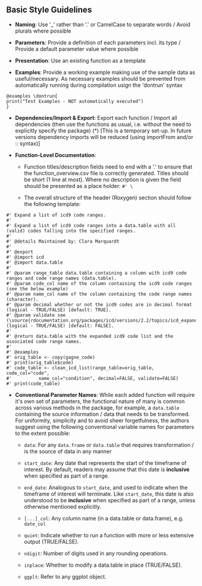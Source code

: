 ## Basic Style Guidelines

- **Naming**: Use '_' rather than '.' or CamelCase to separate words / Avoid plurals 
  where possible

- **Parameters**: Provide a definition of each parameters incl. its type / Provide a 
  default parameter value where possible

- **Presentation**: Use an existing function as a template

- **Examples**: Provide a working example making use of the sample data as useful/necessary. As necessary examples should be prevented from automatically running during compilation usign the 'dontrun' syntax
```
@examples \dontrun{
print("Test Examples - NOT automatically executed")
}
```

- **Dependencies/Import & Export**: Export each function / Import all dependencies 
  (then use the functions as usual, i.e. without the need to explicitly specify the package) (*) [This is a temporary set-up. In future versions dependency imports will be reduced (using importFrom and/or :: syntax)]

- **Function-Level Documentation**:

	- Function titles/description fields need to end with a '.' to ensure that the function_overview.csv file is correctly generated. Titles should be short (1 line at most). Where no description is given the field should be presented as a place holder: `#' \`

	- The overall structure of the header (Roxygen) section should follow the following template:

```
#' Expand a list of icd9 code ranges. 
#' 
#' Expand a list of icd9 code ranges into a data.table with all (valid) codes falling into the specified ranges.
#' 
#' @details Maintained by: Clara Marquardt
#' 
#' @export
#' @import icd
#' @import data.table
#' 
#' @param range_table data.table containing a column with icd9 code ranges and code range names (data.table).
#' @param code_col name of the column containing the icd9 code ranges (see the below example) 
#' @param name_col name of the column containing the code range names (character).  
#' @param decimal whether or not the icd9 codes are in decimal format (logical - TRUE/FALSE) [default: TRUE]. 
#' @param validate see (\source{rdocumentation.org/packages/icd/versions/2.2/topics/icd_expand_range}) (logical - TRUE/FALSE) [default: FALSE]. 
#' 
#' @return data.table with the expanded icd9 code list and the associated code range names. 
#' 
#' @examples 
#' orig_table <- copy(gagne_code) 
#' print(orig_table$code)        
#' code_table <- clean_icd_list(range_table=orig_table, code_col="code", 
#'			name_col="condition", decimal=FALSE, validate=FALSE) 
#' print(code_table)
```

- **Conventional Parameter Names**: While each added function will require it's own set of parameters, the functional nature of many is common across various methods in the package, for example, a `data.table` containing the source information / data that needs to be transformed. For uniformity, simplicity and to avoid sheer forgetfulness, the authors suggest using the following conventional variable names for parameters to the extent possible:

	- `data`: For any `data.frame` or `data.table` that requires transformation / is the source of data in any manner
	
	- `start_date`: Any date that represents the start of the timeframe of interest. By default, readers 
	may assume that this date is **inclusive** when specified as part of a range.
	
	- `end_date`: Analogous to `start_date`, and used to indicate when the timeframe of interest will 
		terminate. Like `start_date`, this date is also understood to be **inclusive** when specified as part of a 
		range, unless otherwise mentioned explicitly.
		
	- `[...]_col`: Any column name (in a data.table or data.frame), e.g. `date_col`
	
	- `quiet`: Indicate whether to run a function with more or less extensive output (TRUE/FALSE).
	
	- `ndigit`: Number of digits used in any rounding operations. 
	
	- `inplace`: Whether to modify a data.table in place (TRUE/FALSE).
	
	- `ggplt`: Refer to any ggplot object.
